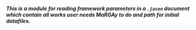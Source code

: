 ***This is a module for reading framework parameters in a `.jason` document which contain all works user needs MaRGAy to do and path for initial datafiles.***

